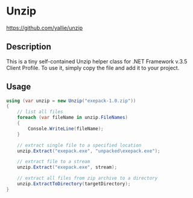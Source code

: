 ﻿Unzip
=====
https://github.com/yallie/unzip

Description
-----------

This is a tiny self-contained Unzip helper class for .NET Framework v.3.5 Client Profile.
To use it, simply copy the file and add it to your project.

Usage
-----

```C#
using (var unzip = new Unzip("exepack-1.0.zip"))
{
	// list all files
	foreach (var fileName in unzip.FileNames)
	{
		Console.WriteLine(fileName);
	}

	// extract single file to a specified location
	unzip.Extract("exepack.exe", "unpacked\exepack.exe");

	// extract file to a stream
	unzip.Extract("exepack.exe", stream);

	// extract all files from zip archive to a directory
	unzip.ExtractToDirectory(targetDirectory);
}
```